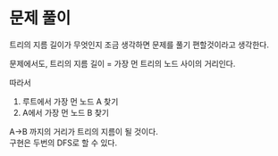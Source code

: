 # 문제 풀이
트리의 지름 길이가 무엇인지 조금 생각하면 문제를 풀기 편할것이라고 생각한다.

문제에서도, 트리의 지름 길이 = 가장 먼 트리의 노드 사이의 거리인다.

따라서 
1. 루트에서 가장 먼 노드 A 찾기
2. A에서 가장 먼 노드 B 찾기

A->B 까지의 거리가 트리의 지름이 될 것이다.  
구현은 두번의 DFS로 할 수 있다.